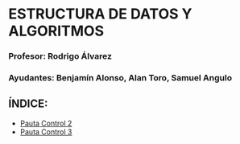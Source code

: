 # ESTRUCTURA DE DATOS Y ALGORITMOS
### Profesor: Rodrigo Álvarez
### Ayudantes: Benjamín Alonso, Alan Toro, Samuel Angulo

## ÍNDICE:
- [Pauta Control 2](control2_pauta.md)
- [Pauta Control 3](control3_pauta.md)